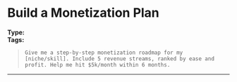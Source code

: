 # Build a Monetization Plan

**Type:**   
**Tags:** 

> `Give me a step-by-step monetization roadmap for my [niche/skill]. Include 5 revenue streams, ranked by ease and profit. Help me hit $5k/month within 6 months.`

---
